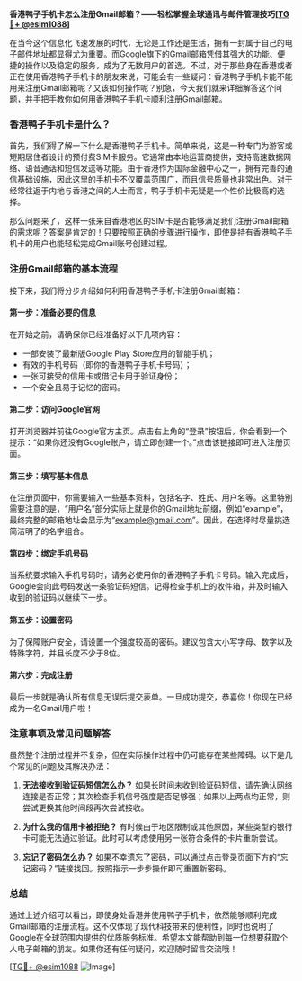**香港鸭子手机卡怎么注册Gmail邮箱？——轻松掌握全球通讯与邮件管理技巧[[TG💪+ @esim1088](https://t.me/s/esim1088)]**

在当今这个信息化飞速发展的时代，无论是工作还是生活，拥有一封属于自己的电子邮件地址都显得尤为重要。而Google旗下的Gmail邮箱凭借其强大的功能、便捷的操作以及稳定的服务，成为了无数用户的首选。不过，对于那些身在香港或者正在使用香港鸭子手机卡的朋友来说，可能会有一些疑问：香港鸭子手机卡能不能用来注册Gmail邮箱呢？又该如何操作呢？别急，今天我们就来详细解答这个问题，并手把手教你如何用香港鸭子手机卡顺利注册Gmail邮箱。

### 香港鸭子手机卡是什么？

首先，我们得了解一下什么是香港鸭子手机卡。简单来说，这是一种专门为游客或短期居住者设计的预付费SIM卡服务。它通常由本地运营商提供，支持高速数据网络、语音通话和短信发送等功能。由于香港作为国际金融中心之一，拥有完善的通信基础设施，因此这里的手机卡不仅覆盖范围广，而且信号质量也非常出色。对于经常往返于内地与香港之间的人士而言，鸭子手机卡无疑是一个性价比极高的选择。

那么问题来了，这样一张来自香港地区的SIM卡是否能够满足我们注册Gmail邮箱的需求呢？答案是肯定的！只要按照正确的步骤进行操作，即使是持有香港鸭子手机卡的用户也能轻松完成Gmail账号创建过程。

### 注册Gmail邮箱的基本流程

接下来，我们将分步介绍如何利用香港鸭子手机卡注册Gmail邮箱：

#### 第一步：准备必要的信息
在开始之前，请确保你已经准备好以下几项内容：
- 一部安装了最新版Google Play Store应用的智能手机；
- 有效的手机号码（即你的香港鸭子手机卡号码）；
- 一张可接受的信用卡或借记卡用于验证身份；
- 一个安全且易于记忆的密码。

#### 第二步：访问Google官网
打开浏览器并前往Google官方主页。点击右上角的“登录”按钮后，你会看到一个提示：“如果你还没有Google账户，请立即创建一个。”点击该链接即可进入注册页面。

#### 第三步：填写基本信息
在注册页面中，你需要输入一些基本资料，包括名字、姓氏、用户名等。这里特别需要注意的是，“用户名”部分实际上就是你的Gmail地址前缀，例如“example”，最终完整的邮箱地址会显示为“example@gmail.com”。因此，在选择时尽量挑选简洁明了的名字组合。

#### 第四步：绑定手机号码
当系统要求输入手机号码时，请务必使用你的香港鸭子手机卡号码。输入完成后，Google会向此号码发送一条验证码短信。记得检查手机上的收件箱，并及时输入收到的验证码以继续下一步。

#### 第五步：设置密码
为了保障账户安全，请设置一个强度较高的密码。建议包含大小写字母、数字以及特殊字符，并且长度不少于8位。

#### 第六步：完成注册
最后一步就是确认所有信息无误后提交表单。一旦成功提交，恭喜你！你现在已经成为一名Gmail用户啦！

### 注意事项及常见问题解答

虽然整个注册过程并不复杂，但在实际操作过程中仍可能存在某些障碍。以下是几个常见的问题及其解决办法：

1. **无法接收到验证码短信怎么办？**
   如果长时间未收到验证码短信，请先确认网络连接是否正常；其次检查手机信号强度是否足够强；如果以上两点均正常，则尝试更换其他时间段再次尝试接收。

2. **为什么我的信用卡被拒绝？**
   有时候由于地区限制或其他原因，某些类型的银行卡可能无法通过验证。此时可以考虑使用另一张符合条件的卡片重新尝试。

3. **忘记了密码怎么办？**
   如果不幸遗忘了密码，可以通过点击登录页面下方的“忘记密码？”链接找回。按照指示一步步操作即可重置新密码。

### 总结

通过上述介绍可以看出，即使身处香港并使用鸭子手机卡，依然能够顺利完成Gmail邮箱的注册流程。这不仅体现了现代科技带来的便利性，同时也说明了Google在全球范围内提供的优质服务标准。希望本文能帮助到每一位想要获取个人电子邮箱的朋友。如果你还有任何疑问，欢迎随时留言交流哦！

[[TG💪+ @esim1088](https://t.me/s/esim1088) ![Image](https://i.postimg.cc/4NQfJmqS/Snipaste-2025-05-13-00-14-12.png)]